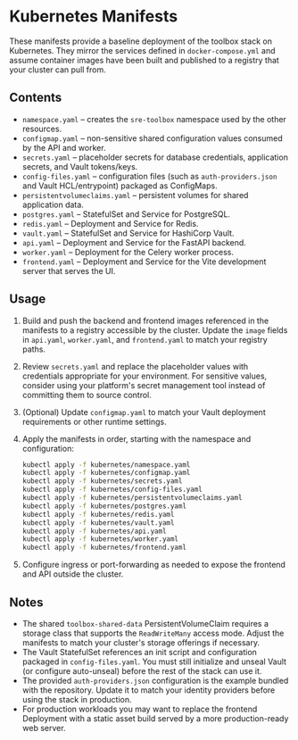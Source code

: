 # Kubernetes Manifests

These manifests provide a baseline deployment of the toolbox stack on Kubernetes. They mirror the services defined in `docker-compose.yml` and assume container images have been built and published to a registry that your cluster can pull from.

## Contents

- `namespace.yaml` – creates the `sre-toolbox` namespace used by the other resources.
- `configmap.yaml` – non-sensitive shared configuration values consumed by the API and worker.
- `secrets.yaml` – placeholder secrets for database credentials, application secrets, and Vault tokens/keys.
- `config-files.yaml` – configuration files (such as `auth-providers.json` and Vault HCL/entrypoint) packaged as ConfigMaps.
- `persistentvolumeclaims.yaml` – persistent volumes for shared application data.
- `postgres.yaml` – StatefulSet and Service for PostgreSQL.
- `redis.yaml` – Deployment and Service for Redis.
- `vault.yaml` – StatefulSet and Service for HashiCorp Vault.
- `api.yaml` – Deployment and Service for the FastAPI backend.
- `worker.yaml` – Deployment for the Celery worker process.
- `frontend.yaml` – Deployment and Service for the Vite development server that serves the UI.

## Usage

1. Build and push the backend and frontend images referenced in the manifests to a registry accessible by the cluster. Update the `image` fields in `api.yaml`, `worker.yaml`, and `frontend.yaml` to match your registry paths.
2. Review `secrets.yaml` and replace the placeholder values with credentials appropriate for your environment. For sensitive values, consider using your platform's secret management tool instead of committing them to source control.
3. (Optional) Update `configmap.yaml` to match your Vault deployment requirements or other runtime settings.
4. Apply the manifests in order, starting with the namespace and configuration:

   ```bash
   kubectl apply -f kubernetes/namespace.yaml
   kubectl apply -f kubernetes/configmap.yaml
   kubectl apply -f kubernetes/secrets.yaml
   kubectl apply -f kubernetes/config-files.yaml
   kubectl apply -f kubernetes/persistentvolumeclaims.yaml
   kubectl apply -f kubernetes/postgres.yaml
   kubectl apply -f kubernetes/redis.yaml
   kubectl apply -f kubernetes/vault.yaml
   kubectl apply -f kubernetes/api.yaml
   kubectl apply -f kubernetes/worker.yaml
   kubectl apply -f kubernetes/frontend.yaml
   ```

5. Configure ingress or port-forwarding as needed to expose the frontend and API outside the cluster.

## Notes

- The shared `toolbox-shared-data` PersistentVolumeClaim requires a storage class that supports the `ReadWriteMany` access mode. Adjust the manifests to match your cluster's storage offerings if necessary.
- The Vault StatefulSet references an init script and configuration packaged in `config-files.yaml`. You must still initialize and unseal Vault (or configure auto-unseal) before the rest of the stack can use it.
- The provided `auth-providers.json` configuration is the example bundled with the repository. Update it to match your identity providers before using the stack in production.
- For production workloads you may want to replace the frontend Deployment with a static asset build served by a more production-ready web server.

